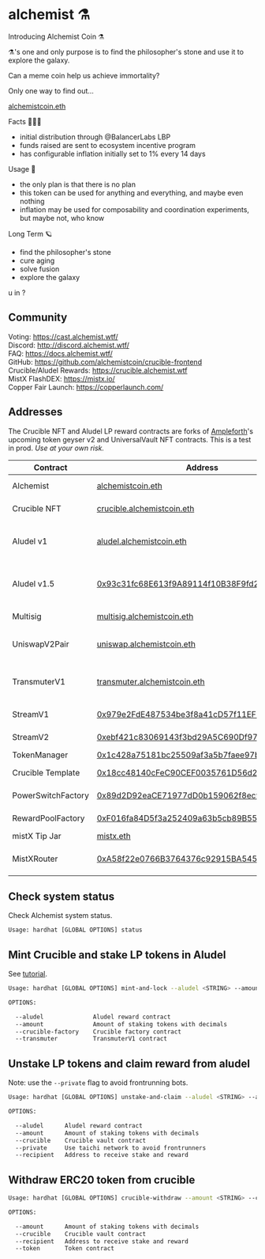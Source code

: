 # alchemist ⚗️

Introducing Alchemist Coin ⚗️

⚗️'s one and only purpose is to find the philosopher's stone and use it to explore the galaxy.

Can a meme coin help us achieve immortality?

Only one way to find out...

[alchemistcoin.eth](https://etherscan.io/token/0x88acdd2a6425c3faae4bc9650fd7e27e0bebb7ab)

Facts 🧝🏽‍♀️

- initial distribution through @BalancerLabs LBP
- funds raised are sent to ecosystem incentive program
- has configurable inflation initially set to 1% every 14 days

Usage 🧪

- the only plan is that there is no plan
- this token can be used for anything and everything, and maybe even nothing
- inflation may be used for composability and coordination experiments, but maybe not, who know

Long Term 🪐

- find the philosopher's stone
- cure aging
- solve fusion
- explore the galaxy

u in ?

## Community

Voting: https://cast.alchemist.wtf/  
Discord: http://discord.alchemist.wtf/  
FAQ: https://docs.alchemist.wtf/  
GitHub: https://github.com/alchemistcoin/crucible-frontend  
Crucible/Aludel Rewards: https://crucible.alchemist.wtf  
MistX FlashDEX: https://mistx.io/  
Copper Fair Launch: https://copperlaunch.com/

## Addresses

The Crucible NFT and Aludel LP reward contracts are forks of [Ampleforth](https://github.com/ampleforth)'s upcoming token geyser v2 and UniversalVault NFT contracts. This is a test in prod. _Use at your own risk._

| Contract           | Address                                                                                                               | Description                                            |
| ------------------ | --------------------------------------------------------------------------------------------------------------------- | ------------------------------------------------------ |
| Alchemist          | [alchemistcoin.eth](https://etherscan.io/address/alchemistcoin.eth)                                                   | ERC20 token                                            |
| Crucible NFT       | [crucible.alchemistcoin.eth](https://etherscan.io/address/crucible.alchemistcoin.eth)                                 | crucible nft contract                                  |
| Aludel v1          | [aludel.alchemistcoin.eth](https://etherscan.io/address/aludel.alchemistcoin.eth)                                     | ⚗️/WETH LP (Uniswap v2) reward program                 |
| Aludel v1.5        | [0x93c31fc68E613f9A89114f10B38F9fd2EA5de6BC](https://etherscan.io/address/0x93c31fc68E613f9A89114f10B38F9fd2EA5de6BC) | ⚗️/WETH LP (Uniswap v2) reward program                 |
| Multisig           | [multisig.alchemistcoin.eth](https://etherscan.io/address/multisig.alchemistcoin.eth)                                 | community multisig                                     |
| UniswapV2Pair      | [uniswap.alchemistcoin.eth](https://etherscan.io/address/uniswap.alchemistcoin.eth)                                   | [⚗️/WETH uniswap pair](https://lp.mist.alchemist.wtf/) |
| TransmuterV1       | [transmuter.alchemistcoin.eth](https://etherscan.io/address/transmuter.alchemistcoin.eth)                             | router contract for batched transactions               |
| StreamV1           | [0x979e2FdE487534be3f8a41cD57f11EF9E71cDC1A](https://etherscan.io/address/0x979e2FdE487534be3f8a41cD57f11EF9E71cDC1A) | inflation streaming                                    |
| StreamV2           | [0xebf421c83069143f3bd29A5C690Df97CC261E49c](https://etherscan.io/address/0xebf421c83069143f3bd29A5C690Df97CC261E49c) | inflation streaming                                    |
| TokenManager       | [0x1c428a75181bc25509af3a5b7faee97b4b6d3562](https://etherscan.io/address/0x1c428a75181bc25509af3a5b7faee97b4b6d3562) | treasury                                               |
| Crucible Template  | [0x18cc48140cFeC90CEF0035761D56d2d0ff3a110f](https://etherscan.io/address/0x18cc48140cFeC90CEF0035761D56d2d0ff3a110f) | crucible nft template                                  |
| PowerSwitchFactory | [0x89d2D92eaCE71977dD0b159062f8ec90EA64fc24](https://etherscan.io/address/0x89d2D92eaCE71977dD0b159062f8ec90EA64fc24) | factory contract                                       |
| RewardPoolFactory  | [0xF016fa84D5f3a252409a63b5cb89B555A0d27Ccf](https://etherscan.io/address/0xF016fa84D5f3a252409a63b5cb89B555A0d27Ccf) | factory contract                                       |
| mistX Tip Jar      | [mistx.eth](https://etherscan.io/address/mistx.eth)                                                                   | mistX tip jar                                          |
| MistXRouter        | [0xA58f22e0766B3764376c92915BA545d583c19DBc](https://etherscan.io/address/0xA58f22e0766B3764376c92915BA545d583c19DBc) | mistX transaction router                               |

## Check system status

Check Alchemist system status.

```bash
Usage: hardhat [GLOBAL OPTIONS] status
```

## Mint Crucible and stake LP tokens in Aludel

See [tutorial](https://www.notion.so/alchemist-tutorial-5f4f3f5f8b7946f59b3eb1b41a42d129).

```bash
Usage: hardhat [GLOBAL OPTIONS] mint-and-lock --aludel <STRING> --amount <STRING> --crucible-factory <STRING> --transmuter <STRING>

OPTIONS:

  --aludel              Aludel reward contract
  --amount              Amount of staking tokens with decimals
  --crucible-factory    Crucible factory contract
  --transmuter          TransmuterV1 contract
```

## Unstake LP tokens and claim reward from aludel

Note: use the `--private` flag to avoid frontrunning bots.

```bash
Usage: hardhat [GLOBAL OPTIONS] unstake-and-claim --aludel <STRING> --amount <STRING> --crucible <STRING> [--private] --recipient <STRING>

OPTIONS:

  --aludel      Aludel reward contract
  --amount      Amount of staking tokens with decimals
  --crucible    Crucible vault contract
  --private     Use taichi network to avoid frontrunners
  --recipient   Address to receive stake and reward
```

## Withdraw ERC20 token from crucible

```bash
Usage: hardhat [GLOBAL OPTIONS] crucible-withdraw --amount <STRING> --crucible <STRING> --recipient <STRING> --token <STRING>

OPTIONS:

  --amount      Amount of staking tokens with decimals
  --crucible    Crucible vault contract
  --recipient   Address to receive stake and reward
  --token       Token contract
```
